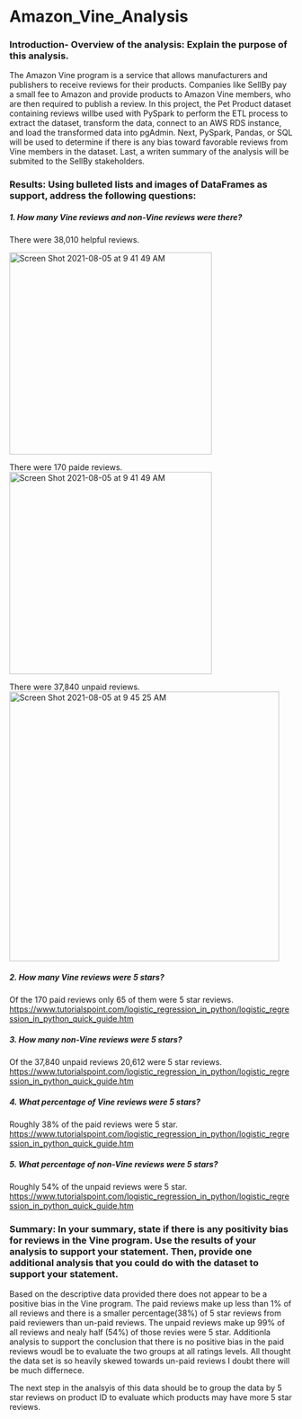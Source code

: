 # Amazon_Vine_Analysis
### Introduction- Overview of the analysis: Explain the purpose of this analysis.
The Amazon Vine program is a service that allows manufacturers and publishers to receive reviews for their products. Companies like SellBy pay a small fee to Amazon and provide products to Amazon Vine members, who are then required to publish a review. In this project, the Pet Product dataset containing reviews willbe used with PySpark to perform the ETL process to extract the dataset, transform the data, connect to an AWS RDS instance, and load the transformed data into pgAdmin. Next, PySpark, Pandas, or SQL will be used to determine if there is any bias toward favorable reviews from Vine members in the dataset. Last, a writen summary of the analysis will be submited to the SellBy stakeholders.



### Results: Using bulleted lists and images of DataFrames as support, address the following questions:

##### 1. How many Vine reviews and non-Vine reviews were there?
There were 38,010 helpful reviews. 

<img width="360" alt="Screen Shot 2021-08-05 at 9 41 49 AM" src="https://user-images.githubusercontent.com/82460401/128369487-f50f08f7-afc5-4795-a237-398f652f7893.png">

There were 170 paide reviews. 
<img width="360" alt="Screen Shot 2021-08-05 at 9 41 49 AM" src="https://user-images.githubusercontent.com/82460401/128370000-e3c46818-db49-404c-ba08-94dbda8ac850.png">

There were 37,840 unpaid reviews. 
<img width="480" alt="Screen Shot 2021-08-05 at 9 45 25 AM" src="https://user-images.githubusercontent.com/82460401/128370138-a0801fe2-ab24-4ddb-b496-12ca4bd6ebee.png">


##### 2. How many Vine reviews were 5 stars? 
Of the 170 paid reviews only 65 of them were 5 star reviews. 
https://www.tutorialspoint.com/logistic_regression_in_python/logistic_regression_in_python_quick_guide.htm

##### 3. How many non-Vine reviews were 5 stars?
Of the 37,840 unpaid reviews 20,612 were 5 star reviews. 
https://www.tutorialspoint.com/logistic_regression_in_python/logistic_regression_in_python_quick_guide.htm

##### 4. What percentage of Vine reviews were 5 stars? 
Roughly 38% of the paid reviews were 5 star.
https://www.tutorialspoint.com/logistic_regression_in_python/logistic_regression_in_python_quick_guide.htm

##### 5. What percentage of non-Vine reviews were 5 stars?
Roughly 54% of the unpaid reviews were 5 star. 
https://www.tutorialspoint.com/logistic_regression_in_python/logistic_regression_in_python_quick_guide.htm

### Summary: In your summary, state if there is any positivity bias for reviews in the Vine program. Use the results of your analysis to support your statement. Then, provide one additional analysis that you could do with the dataset to support your statement.
Based on the descriptive data provided there does not appear to be a positive bias in the Vine program. The paid reviews make up less than 1% of all reviews and there is a smaller percentage(38%) of 5 star reviews from paid reviewers than un-paid reviews. The unpaid reviews make up 99% of all reviews and nealy half (54%) of those revies were 5 star.
Additionla analysis to support the conclusion that there is no positive bias in the paid reviews woudl be to evaluate the two groups at all ratings levels. All thought the data set is so heavily skewed towards un-paid reviews I doubt there will be much differnece. 

The next step in the analsyis of this data should be to group the data by 5 star reviews on product ID to evaluate which products may have more 5 star reviews. 


